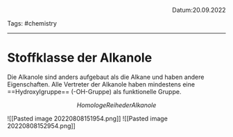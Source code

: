 <p align="right">Datum:20.09.2022</p>

Tags: #chemistry 

---
# Stoffklasse der Alkanole
Die Alkanole sind anders aufgebaut als die Alkane und haben andere Eigenschaften.
Alle Vertreter der Alkanole haben mindestens eine ==Hydroxylgruppe== (-OH-Gruppe) als funktionelle Gruppe.

$$Homologe Reihe der Alkanole$$

![[Pasted image 20220808151954.png]]
![[Pasted image 20220808152954.png]]